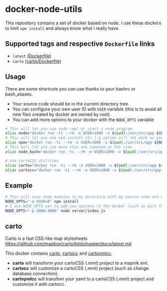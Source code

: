 # docker-node-utils
This repository contains a set of docker based on node. I use these dockers to limit `npm install` and always know what I really have.

## Supported tags and respective `Dockerfile` links

* `latest` [(Dockerfile)](https://github.com/Joxit/docker-node-utils/blob/master/Dockerfile)
* `carto` [(carto/Dockerfile)](https://github.com/Joxit/docker-node-utils/blob/master/carto/Dockerfile)

## Usage

There are some shortcuts you can use thanks to your bashrc or bash_aliases.

- Your source code should be in the current directory tree. 
- You can configure your own user ID with `USER` variable (this is to avoid all new files created by docker are owned by root).
- You can add more options to your docker with the `NODE_OPTS` variable

```sh
# This will let you use node repl or start a node program.
alias node="docker run -ti --rm -e USER=1000 -v $(pwd):/usr/src/app ${NODE_OPTS} joxit/node node"
# This will let you use npm install etc (-g option will not work as you want).
alias npm="docker run -ti --rm -e USER=1000 -v $(pwd):/usr/src/app ${NODE_OPTS} joxit/node npm"
# This will let you use more than one command at the time.
alias node_bash="docker run -ti --rm -e USER=1000 -v $(pwd):/usr/src/app ${NODE_OPTS} joxit/node bash"

# Use cartoCSS utilities 
alias carto="docker run -ti --rm -e USER=1000 -v $(pwd):/usr/src/app ${NODE_OPTS} joxit/node:carto carto"
alias cartocc="docker run -ti --rm -e USER=1000 -v $(pwd):/usr/src/app ${NODE_OPTS} joxit/node:carto cartoymlcc"
```

## Example

```sh
# This will save node_modules in my directory with my source code and node_modules will be owned by root
NODE_OPTS="-e USER=0" npm install
# I use NODE_OPTS var to add new options to the docker (such as port for a server).
NODE_OPTS="-p 3000:3000" node server/index.js
```

## carto

Carto is a fast CSS-like map stylesheets https://github.com/mapbox/carto/blob/master/docs/latest.md

This docker contains [carto](https://github.com/mapbox/carto), [cartocc](https://github.com/yohanboniface/CartoCC) and [cartoymlcc](https://github.com/Joxit/docker-node-utils/blob/master/carto/bin/cartoymlcc).

- **carto** will transform your cartoCSS (.mml) project to a mapnik xml.
- **cartocc** will customize a cartoCSS (.mml) project (such as change database connection).
- **cartoymlcc** will transfom your yaml to a cartoCSS (.mml) project and customize it with cartocc.
